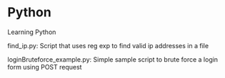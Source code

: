 # Python

Learning Python

find_ip.py: Script that uses reg exp to find valid ip addresses in a file


loginBruteforce_example.py: Simple sample script to brute force a login form using POST request
